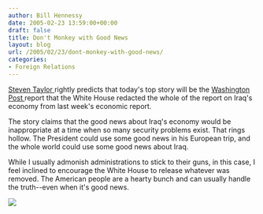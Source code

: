```yaml
---
author: Bill Hennessy
date: 2005-02-23 13:59:00+00:00
draft: false
title: Don't Monkey with Good News
layout: blog
url: /2005/02/23/dont-monkey-with-good-news/
categories:
- Foreign Relations
---
```


[Steven Taylor ](https://www.poliblogger.com/index.php?p=6298)rightly predicts that today's top story will be the [Washington Post ](https://www.washingtonpost.com/wp-dyn/articles/A45323-2005Feb22.html?referrer=email)report that the White House redacted the whole of the report on Iraq's economy from last week's economic report.




The story claims that the good news about Iraq's economy would be inappropriate at a time when so many security problems exist. That rings hollow. The President could use some good news in his European trip, and the whole world could use some good news about Iraq.




While I usually admonish administrations to stick to their guns, in this case, I feel inclined to encourage the White House to release whatever was removed. The American people are a hearty bunch and can usually handle the truth--even when it's good news.







![](https://blog.billhennessy.com/aggbug.aspx?PostID=1206)

